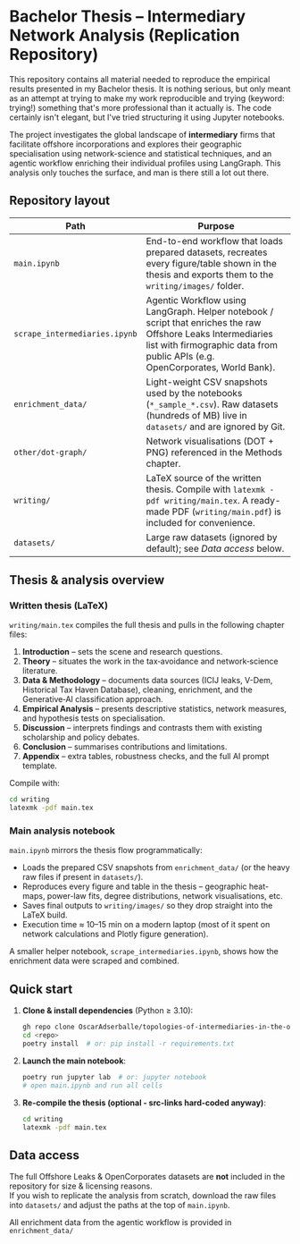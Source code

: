 # Bachelor Thesis – Intermediary Network Analysis (Replication Repository)

This repository contains all material needed to reproduce the empirical results presented in my Bachelor thesis. It is nothing serious, but only meant as an attempt at trying to make my work reproducible and trying (keyword: trying!) something that's more professional than it actually is. The code certainly isn't elegant, but I've tried structuring it using Jupyter notebooks. 

The project investigates the global landscape of **intermediary** firms that facilitate offshore incorporations and explores their geographic specialisation using network-science and statistical techniques, and an agentic workflow enriching their individual profiles using LangGraph. This analysis only touches the surface, and man is there still a lot out there.

## Repository layout

| Path | Purpose |
|------|---------|
| `main.ipynb` | End-to-end workflow that loads prepared datasets, recreates every figure/table shown in the thesis and exports them to the `writing/images/` folder. |
| `scrape_intermediaries.ipynb` | Agentic Workflow using LangGraph. Helper notebook / script that enriches the raw Offshore Leaks Intermediaries list with firmographic data from public APIs (e.g. OpenCorporates, World Bank). |
| `enrichment_data/` | Light-weight CSV snapshots used by the notebooks (`*_sample_*.csv`). Raw datasets (hundreds of MB) live in `datasets/` and are ignored by Git. |
| `other/dot-graph/` | Network visualisations (DOT + PNG) referenced in the Methods chapter. |
| `writing/` | LaTeX source of the written thesis. Compile with `latexmk -pdf writing/main.tex`. A ready-made PDF (`writing/main.pdf`) is included for convenience. |
| `datasets/` | Large raw datasets (ignored by default); see _Data access_ below. |

## Thesis & analysis overview

### Written thesis (LaTeX)
`writing/main.tex` compiles the full thesis and pulls in the following chapter files:

1. **Introduction** – sets the scene and research questions.
2. **Theory** – situates the work in the tax‐avoidance and network‐science literature.
3. **Data & Methodology** – documents data sources (ICIJ leaks, V-Dem, Historical Tax Haven Database), cleaning, enrichment, and the Generative‐AI classification approach.
4. **Empirical Analysis** – presents descriptive statistics, network measures, and hypothesis tests on specialisation.
5. **Discussion** – interprets findings and contrasts them with existing scholarship and policy debates.
6. **Conclusion** – summarises contributions and limitations.
7. **Appendix** – extra tables, robustness checks, and the full AI prompt template.

Compile with:
```bash
cd writing
latexmk -pdf main.tex
```

### Main analysis notebook
`main.ipynb` mirrors the thesis flow programmatically:

* Loads the prepared CSV snapshots from `enrichment_data/` (or the heavy raw files if present in `datasets/`).
* Reproduces every figure and table in the thesis – geographic heat-maps, power-law fits, degree distributions, network visualisations, etc.
* Saves final outputs to `writing/images/` so they drop straight into the LaTeX build.
* Execution time ≈ 10–15 min on a modern laptop (most of it spent on network calculations and Plotly figure generation).

A smaller helper notebook, `scrape_intermediaries.ipynb`, shows how the enrichment data were scraped and combined.


## Quick start

1. **Clone & install dependencies** (Python ≥ 3.10):

   ```bash
   gh repo clone OscarAdserballe/topologies-of-intermediaries-in-the-offshore-world
   cd <repo>
   poetry install  # or: pip install -r requirements.txt
   ```

2. **Launch the main notebook**:

   ```bash
   poetry run jupyter lab  # or: jupyter notebook
   # open main.ipynb and run all cells
   ```

3. **Re-compile the thesis (optional - src-links hard-coded anyway)**:

   ```bash
   cd writing
   latexmk -pdf main.tex
   ```

## Data access

The full Offshore Leaks & OpenCorporates datasets are **not** included in the repository for size & licensing reasons.  
If you wish to replicate the analysis from scratch, download the raw files into `datasets/` and adjust the paths at the top of `main.ipynb`.

All enrichment data from the agentic workflow is provided in `enrichment_data/`

